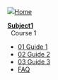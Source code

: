   [![](../assets/home.svg)Home](/)

<h><b><u>Subject1</u></b>     
   &nbsp; Course 1</h>
- [01 Guide 1](/fr01.1/01-guide-01.md)
- [02 Guide 2](/fr01.1/02-guide-02.md)
- [03 Guide 3](/fr01.1/03-guide-03.md)
- [FAQ](/fr01.1/FAQ.md)
